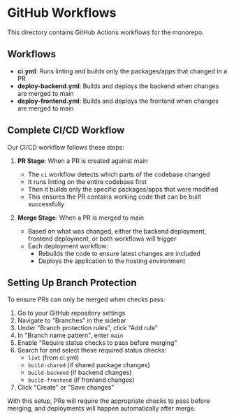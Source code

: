 # GitHub Workflows

This directory contains GitHub Actions workflows for the monorepo.

## Workflows

- **ci.yml**: Runs linting and builds only the packages/apps that changed in a PR
- **deploy-backend.yml**: Builds and deploys the backend when changes are merged to main
- **deploy-frontend.yml**: Builds and deploys the frontend when changes are merged to main

## Complete CI/CD Workflow

Our CI/CD workflow follows these steps:

1. **PR Stage**: When a PR is created against main
   - The `ci` workflow detects which parts of the codebase changed
   - It runs linting on the entire codebase first
   - Then it builds only the specific packages/apps that were modified
   - This ensures the PR contains working code that can be built successfully

2. **Merge Stage**: When a PR is merged to main
   - Based on what was changed, either the backend deployment, frontend deployment, or both workflows will trigger
   - Each deployment workflow:
     - Rebuilds the code to ensure latest changes are included
     - Deploys the application to the hosting environment

## Setting Up Branch Protection

To ensure PRs can only be merged when checks pass:

1. Go to your GitHub repository settings
2. Navigate to "Branches" in the sidebar
3. Under "Branch protection rules", click "Add rule"
4. In "Branch name pattern", enter `main`
5. Enable "Require status checks to pass before merging"
6. Search for and select these required status checks:
   - `lint` (from ci.yml)
   - `build-shared` (if shared package changes)
   - `build-backend` (if backend changes)
   - `build-frontend` (if frontend changes)
7. Click "Create" or "Save changes"

With this setup, PRs will require the appropriate checks to pass before merging, and deployments will happen automatically after merge. 